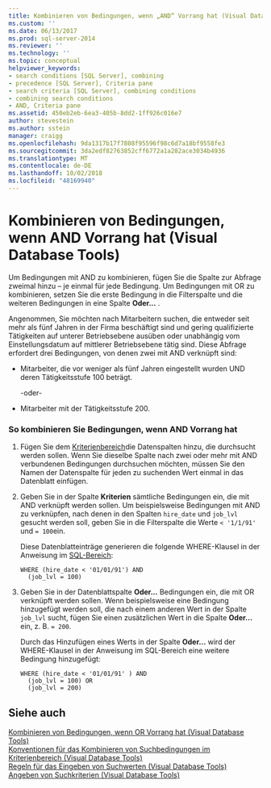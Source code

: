 ```yaml
---
title: Kombinieren von Bedingungen, wenn „AND“ Vorrang hat (Visual Database Tools) | Microsoft-Dokumentation
ms.custom: ''
ms.date: 06/13/2017
ms.prod: sql-server-2014
ms.reviewer: ''
ms.technology: ''
ms.topic: conceptual
helpviewer_keywords:
- search conditions [SQL Server], combining
- precedence [SQL Server], Criteria pane
- search criteria [SQL Server], combining conditions
- combining search conditions
- AND, Criteria pane
ms.assetid: 450eb2eb-6ea3-405b-8dd2-1ff926c016e7
author: stevestein
ms.author: sstein
manager: craigg
ms.openlocfilehash: 9da1317b17f7808f95596f98c6d7a18bf9558fe3
ms.sourcegitcommit: 3da2edf82763852cff6772a1a282ace3034b4936
ms.translationtype: MT
ms.contentlocale: de-DE
ms.lasthandoff: 10/02/2018
ms.locfileid: "48169940"
---
```

# <a name="combine-conditions-when-and-has-precedence-visual-database-tools"></a>Kombinieren von Bedingungen, wenn AND Vorrang hat (Visual Database Tools)
  Um Bedingungen mit AND zu kombinieren, fügen Sie die Spalte zur Abfrage zweimal hinzu – je einmal für jede Bedingung. Um Bedingungen mit OR zu kombinieren, setzen Sie die erste Bedingung in die Filterspalte und die weiteren Bedingungen in eine Spalte **Oder...** .  
  
 Angenommen, Sie möchten nach Mitarbeitern suchen, die entweder seit mehr als fünf Jahren in der Firma beschäftigt sind und gering qualifizierte Tätigkeiten auf unterer Betriebsebene ausüben oder unabhängig vom Einstellungsdatum auf mittlerer Betriebsebene tätig sind. Diese Abfrage erfordert drei Bedingungen, von denen zwei mit AND verknüpft sind:  
  
-   Mitarbeiter, die vor weniger als fünf Jahren eingestellt wurden UND deren Tätigkeitsstufe 100 beträgt.  
  
     -oder-  
  
-   Mitarbeiter mit der Tätigkeitsstufe 200.  
  
### <a name="to-combine-conditions-when-and-has-precedence"></a>So kombinieren Sie Bedingungen, wenn AND Vorrang hat  
  
1.  Fügen Sie dem [Kriterienbereich](visual-database-tools.md)die Datenspalten hinzu, die durchsucht werden sollen. Wenn Sie dieselbe Spalte nach zwei oder mehr mit AND verbundenen Bedingungen durchsuchen möchten, müssen Sie den Namen der Datenspalte für jeden zu suchenden Wert einmal in das Datenblatt einfügen.  
  
2.  Geben Sie in der Spalte **Kriterien** sämtliche Bedingungen ein, die mit AND verknüpft werden sollen. Um beispielsweise Bedingungen mit AND zu verknüpfen, nach denen in den Spalten `hire_date` und `job_lvl` gesucht werden soll, geben Sie in die Filterspalte die Werte `< '1/1/91'` und `= 100`ein.  
  
     Diese Datenblatteinträge generieren die folgende WHERE-Klausel in der Anweisung im [SQL-Bereich](sql-pane-visual-database-tools.md):  
  
    ```  
    WHERE (hire_date < '01/01/91') AND  
      (job_lvl = 100)  
    ```  
  
3.  Geben Sie in der Datenblattspalte **Oder...** Bedingungen ein, die mit OR verknüpft werden sollen. Wenn beispielsweise eine Bedingung hinzugefügt werden soll, die nach einem anderen Wert in der Spalte `job_lvl` sucht, fügen Sie einen zusätzlichen Wert in die Spalte **Oder...** ein, z. B. `= 200`.  
  
     Durch das Hinzufügen eines Werts in der Spalte **Oder...** wird der WHERE-Klausel in der Anweisung im SQL-Bereich eine weitere Bedingung hinzugefügt:  
  
    ```  
    WHERE (hire_date < '01/01/91' ) AND  
      (job_lvl = 100) OR   
      (job_lvl = 200)  
    ```  
  
## <a name="see-also"></a>Siehe auch  
 [Kombinieren von Bedingungen, wenn OR Vorrang hat &#40;Visual Database Tools&#41;](combine-conditions-when-or-has-precedence-visual-database-tools.md)   
 [Konventionen für das Kombinieren von Suchbedingungen im Kriterienbereich &#40;Visual Database Tools&#41;](conventions-combine-search-conditions-in-criteria-pane-visual-db-tools.md)   
 [Regeln für das Eingeben von Suchwerten &#40;Visual Database Tools&#41;](rules-for-entering-search-values-visual-database-tools.md)   
 [Angeben von Suchkriterien &#40;Visual Database Tools&#41;](specify-search-criteria-visual-database-tools.md)  
  
  
